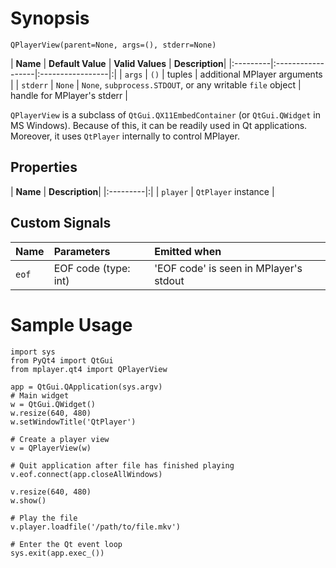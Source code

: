 # Synopsis #

```
QPlayerView(parent=None, args=(), stderr=None)
```

| **Name** | **Default Value** | **Valid Values** | **Description**|
|:---------|:------------------|:-----------------|:|
| `args` | `()` | tuples | additional MPlayer arguments |
| `stderr` | `None` | `None`, `subprocess.STDOUT`, or any writable `file` object | handle for MPlayer's stderr |

`QPlayerView` is a subclass of `QtGui.QX11EmbedContainer` (or `QtGui.QWidget` in MS Windows). Because of this, it can be readily used in Qt applications. Moreover, it uses `QtPlayer` internally to control MPlayer.

## Properties ##
| **Name** | **Description**|
|:---------|:|
| `player` | `QtPlayer` instance |

## Custom Signals ##
| **Name** | **Parameters** | **Emitted when** |
|:---------|:---------------|:-----------------|
| `eof` | EOF code (type: int) | 'EOF code' is seen in MPlayer's stdout |

# Sample Usage #

```
import sys
from PyQt4 import QtGui
from mplayer.qt4 import QPlayerView

app = QtGui.QApplication(sys.argv)
# Main widget
w = QtGui.QWidget()
w.resize(640, 480)
w.setWindowTitle('QtPlayer')

# Create a player view
v = QPlayerView(w)

# Quit application after file has finished playing
v.eof.connect(app.closeAllWindows)

v.resize(640, 480)
w.show()

# Play the file
v.player.loadfile('/path/to/file.mkv')

# Enter the Qt event loop
sys.exit(app.exec_())
```